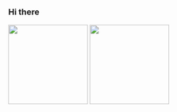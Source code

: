 ### Hi there

  <img height=160 align="center" src="https://github-readme-stats.vercel.app/api/top-langs?username=androjovi&layout=compact&langs_count=8&card_width=320" />
  <img height=160 align="center" src="https://github-readme-stats.vercel.app/api?username=androjovi&theme=radical" />